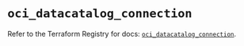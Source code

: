 # `oci_datacatalog_connection`

Refer to the Terraform Registry for docs: [`oci_datacatalog_connection`](https://registry.terraform.io/providers/oracle/oci/6.18.0/docs/resources/datacatalog_connection).

